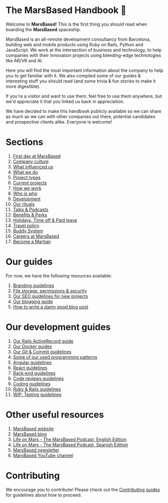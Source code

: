 # The MarsBased Handbook 🚀

Welcome to __MarsBased__! This is the first thing you should read when boarding the __MarsBased__ spaceship.

MarsBased is an all-remote development consultancy from Barcelona, building web and mobile products using Ruby on Rails, Python and JavaScript. We work at the intersection of business and technology, to help companies with their innovation projects using bleeding-edge technologies like AR/VR and AI.

Here you will find the most important information about the company to help you to get familiar with it. We also compiled some of our guides &amp; interesting stuff you should read (and some trivia & fun stories to make it more digestible).

If you're a visitor and want to use them, feel free to use them anywhere, but we'd appreciate it that you linked us back in appreciation.

We have decided to make this handbook publicly available so we can share as much as we can with other companies out there, potential candidates and prospective clients alike. Everyone is welcome!

# Sections

1. [First day at MarsBased](/sections/firstday.md)
1. [Company culture](/sections/companyculture.md)
1. [What influenced us](/sections/influences.md)
1. [What we do](/sections/whatwedo.md)
1. [Project types](/sections/projects.md)
1. [Current projects](/sections/currentprojects.md)
1. [How we work](/sections/howwework.md)
1. [Who is who](/sections/who-is-who.md)
1. [Development](/sections/development.md)
1. [Our rituals](/sections/rituals.md)
1. [Talks & Podcasts](/sections/talks.md)
1. [Benefits & Perks](/sections/benefits.md)
1. [Holidays, Time off & Paid leave](/sections/holidays.md)
2. [Travel policy](/sections/travelpolicy.md)
3. [Buddy System](/sections/buddy.md)
1. [Careers at MarsBased](/sections/careers.md)
2. [Become a Martian](/sections/become-a-martian.md)

# Our guides

For now, we have the following resources available:

1. [Branding guidelines](/guides/branding.md)
1. [File storage, permissions & security](/guides/permissionssecurity.md)
1. [Our SEO guidelines for new projects](/guides/seo-guidelines.md)
1. [Our blogging guide](/guides/blogging-guide.md)
1. [How to write a damn good blog post](/guides/how-to-blog.md)

# Our development guides

1. [Our Rails ActiveRecord guide](/guides/development/activerecord-guide.md)
1. [Our Docker guides](/guides/development/docker-guide.md)
1. [Our Git & Commit guidelines](/guides/development/git-guidelines.md)
1. [Some of our used programming patterns](/guides/patterns/README.md)
1. [Angular guidelines](/guides/development/angular-guidelines.md)
1. [React guidelines](/guides/development/react-guidelines.md)
2. [Back-end guidelines](/guides/development/back-end-development-guidelines.md)
3. [Code reviews guidelines](/guides/development/code-reviews-guidelines.md)
4. [Coding guidelines](/guides/development/coding-guidelines.md)
5. [Ruby & Rails guidelines](/guides/development/ruby-guidelines.md)
6. [WIP: Testing guidelines](/guides/development/testing-guidelines.md)

# Other useful resources

1. <a href="https://marsbased.com" title="MarsBased website" target="_blank">MarsBased website</a>
1. <a href="https://marsbased.com/blog" title="MarsBased blog" target="_blank">MarsBased blog</a>
1. <a href="https://podcast.marsbased.com/" title="Life on Mars - The MarsBased Podcast, English Edition" target="_blank">Life on Mars - The MarsBased Podcast, English Edition</a>
1. <a href="https://podcast.marsbased.com/podcasts-es/" title="Life on Mars - The MarsBased Podcast, Spanish Edition" target="_blank">Life on Mars - The MarsBased Podcast, Spanish Edition</a>
1. <a href="https://marsbased.us7.list-manage.com/subscribe/post?u=1ab50c539712be36367b96b98&amp;id=89db0a6312" title="MarsBased newsletter" target="_blank">MarsBased newsletter</a>
1. <a href="https://www.youtube.com/@MarsBased" title="MarsBased YouTube channel" target="_blank">MarsBased YouTube channel</a>

# Contributing
We encourage you to contribute! Please check out the [Contributing guides](./CONTRIBUTING.md) for guidelines about how to proceed.
